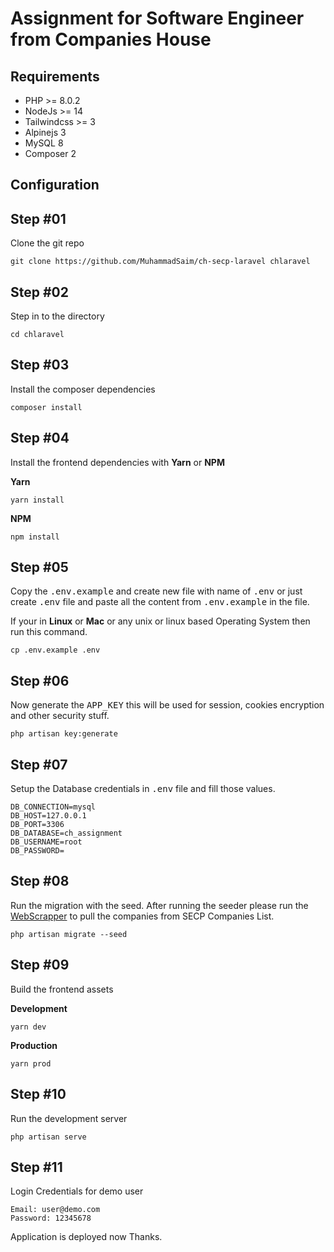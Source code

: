 # Assignment for Software Engineer from Companies House

## Requirements

-   PHP >= 8.0.2
-   NodeJs >= 14
-   Tailwindcss >= 3
-   Alpinejs 3
-   MySQL 8
-   Composer 2

## Configuration

## Step #01

Clone the git repo

```shell
git clone https://github.com/MuhammadSaim/ch-secp-laravel chlaravel
```

## Step #02

Step in to the directory

```shell
cd chlaravel
```

## Step #03

Install the composer dependencies

```shell
composer install
```

## Step #04

Install the frontend dependencies with **Yarn** or **NPM**

**Yarn**

```shell
yarn install
```

**NPM**

```shell
npm install
```

## Step #05

Copy the <kbd>.env.example</kbd> and create new file with name of <kbd>.env</kbd> or just create <kbd>.env</kbd> file and paste all the content from <kbd>.env.example</kbd> in the file.

If your in **Linux** or **Mac** or any unix or linux based Operating System then run this command.

```shell
cp .env.example .env
```

## Step #06

Now generate the <kbd>APP_KEY</kbd> this will be used for session, cookies encryption and other security stuff.

```shell
php artisan key:generate
```

## Step #07

Setup the Database credentials in <kbd>.env</kbd> file and fill those values.

```.env
DB_CONNECTION=mysql
DB_HOST=127.0.0.1
DB_PORT=3306
DB_DATABASE=ch_assignment
DB_USERNAME=root
DB_PASSWORD=
```


## Step #08

Run the migration with the seed. After running the seeder please run the [WebScrapper](https://github.com/MuhammadSaim/ch-secp-scrapper) to pull the companies from SECP Companies List.

```shell
php artisan migrate --seed
```

## Step #09

Build the frontend assets

**Development**

```shell
yarn dev
```

**Production**

```shell
yarn prod
```

## Step #10

Run the development server

```shell
php artisan serve
```


## Step #11

Login Credentials for demo user
```text
Email: user@demo.com
Password: 12345678
```


Application is deployed now Thanks.

